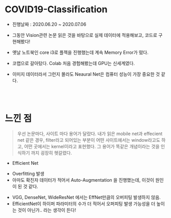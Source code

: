 # COVID19-Classification

- 진행날짜 : 2020.06.20 ~ 2020.07.06


- 그동안 Vision관련 논문 읽은 것을 바탕으로 실제 데이터에 적용해보고, 코드로 구현해봤다!
- 옛날 노트북인 core i3로 플젝을 진행했는데 계속 Memory Error가 떴다.
- 코랩으로 갈아탔다. Colab 처음 경험해봤는데 GPU는 신세계였다.
- 이미지 데이터라서 그런지 몰라도 Neaural Net은 컴퓨터 성능이 가장 중요한 것 같다.

</br>
</br>



 # 느낀 점
 > 우선 논문마다, 사이트 마다 용어가 달랐다. 내가 읽은 mobile net과 effecient net 같은 경우, filter라고 되어있는 부분이 어떤 사이트에서는 window라고도 하고, 어떤 곳에서는 kernel이라고 표현했다. 그 용어가 똑같은 개념이라는 것을 인식하기 까지 굉장히 헷갈렸다.
 
 
 + Efficient Net
- Overfitting 발생
- 아마도 확진자 데이터가 적어서 Auto-Augmentation 을 진행했는데, 이것이 원인이 된 것 같다.

+ VGG, DenseNet, WideResNet 에서는 EffNet만큼의 오버피팅 발생하지 않음.
+ EfficientNet이 하이퍼 파라미터의 수가 더 적어서 오퍼피팅 발생 가능성을 더 높이는 것이 아닌가.. 라는 생각이 든다!
